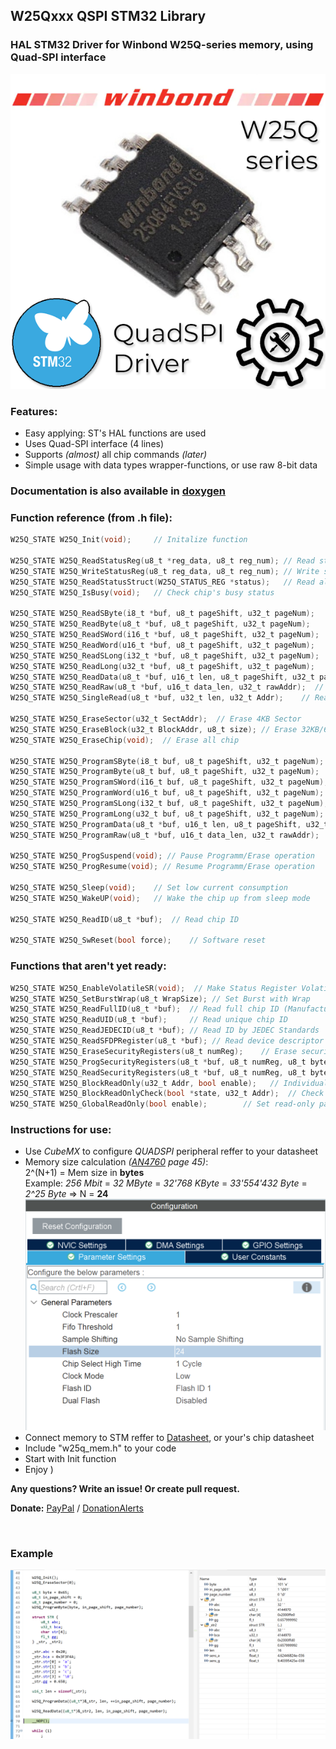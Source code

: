 ## W25Qxxx QSPI STM32 Library

### HAL STM32 Driver for Winbond W25Q-series memory, using Quad-SPI interface
![Poster](/Resources/Poster.png)

### Features:
- Easy applying: ST's HAL functions are used 
- Uses Quad-SPI interface (4 lines)
- Supports *(almost)* all chip commands *(later)*
- Simple usage with data types wrapper-functions, or use raw 8-bit data

### Documentation is also available in [doxygen](https://crazy-geeks.github.io/STM32-W25Q-QSPI/)

### Function reference (from .h file):
```c
W25Q_STATE W25Q_Init(void);		// Initalize function

W25Q_STATE W25Q_ReadStatusReg(u8_t *reg_data, u8_t reg_num); // Read status register to variable
W25Q_STATE W25Q_WriteStatusReg(u8_t reg_data, u8_t reg_num); // Write status register from variable
W25Q_STATE W25Q_ReadStatusStruct(W25Q_STATUS_REG *status);	 // Read all status registers to struct
W25Q_STATE W25Q_IsBusy(void);	// Check chip's busy status

W25Q_STATE W25Q_ReadSByte(i8_t *buf, u8_t pageShift, u32_t pageNum);	// Read signed 8-bit variable
W25Q_STATE W25Q_ReadByte(u8_t *buf, u8_t pageShift, u32_t pageNum);		// Read 8-bit variable
W25Q_STATE W25Q_ReadSWord(i16_t *buf, u8_t pageShift, u32_t pageNum);	// Read signed 16-bit variable
W25Q_STATE W25Q_ReadWord(u16_t *buf, u8_t pageShift, u32_t pageNum);	// Read 16-bit variable
W25Q_STATE W25Q_ReadSLong(i32_t *buf, u8_t pageShift, u32_t pageNum);	// Read signed 32-bit variable
W25Q_STATE W25Q_ReadLong(u32_t *buf, u8_t pageShift, u32_t pageNum);	// Read 32-bit variable
W25Q_STATE W25Q_ReadData(u8_t *buf, u16_t len, u8_t pageShift, u32_t pageNum);  // Read any 8-bit data
W25Q_STATE W25Q_ReadRaw(u8_t *buf, u16_t data_len, u32_t rawAddr);  // Read data from raw addr
W25Q_STATE W25Q_SingleRead(u8_t *buf, u32_t len, u32_t Addr);	 // Read data from raw addr by single line

W25Q_STATE W25Q_EraseSector(u32_t SectAddr);  // Erase 4KB Sector
W25Q_STATE W25Q_EraseBlock(u32_t BlockAddr, u8_t size); // Erase 32KB/64KB Sector
W25Q_STATE W25Q_EraseChip(void);  // Erase all chip

W25Q_STATE W25Q_ProgramSByte(i8_t buf, u8_t pageShift, u32_t pageNum);	// Program signed 8-bit variable
W25Q_STATE W25Q_ProgramByte(u8_t buf, u8_t pageShift, u32_t pageNum);  // Program 8-bit variable
W25Q_STATE W25Q_ProgramSWord(i16_t buf, u8_t pageShift, u32_t pageNum);	// Program signed 16-bit variable
W25Q_STATE W25Q_ProgramWord(u16_t buf, u8_t pageShift, u32_t pageNum);	// Program 16-bit variable
W25Q_STATE W25Q_ProgramSLong(i32_t buf, u8_t pageShift, u32_t pageNum);	// Program signed 32-bit variable
W25Q_STATE W25Q_ProgramLong(u32_t buf, u8_t pageShift, u32_t pageNum);	// Program 32-bit variable
W25Q_STATE W25Q_ProgramData(u8_t *buf, u16_t len, u8_t pageShift, u32_t pageNum); // Program any 8-bit data
W25Q_STATE W25Q_ProgramRaw(u8_t *buf, u16_t data_len, u32_t rawAddr); 	// Program data to raw addr

W25Q_STATE W25Q_ProgSuspend(void); // Pause Programm/Erase operation
W25Q_STATE W25Q_ProgResume(void); // Resume Programm/Erase operation

W25Q_STATE W25Q_Sleep(void);	// Set low current consumption
W25Q_STATE W25Q_WakeUP(void);	// Wake the chip up from sleep mode

W25Q_STATE W25Q_ReadID(u8_t *buf);  // Read chip ID

W25Q_STATE W25Q_SwReset(bool force);	// Software reset
```
### Functions that aren't yet ready:
```c
W25Q_STATE W25Q_EnableVolatileSR(void);  // Make Status Register Volatile
W25Q_STATE W25Q_SetBurstWrap(u8_t WrapSize); // Set Burst with Wrap
W25Q_STATE W25Q_ReadFullID(u8_t *buf);  // Read full chip ID (Manufacturer ID + Device ID)
W25Q_STATE W25Q_ReadUID(u8_t *buf);     // Read unique chip ID
W25Q_STATE W25Q_ReadJEDECID(u8_t *buf); // Read ID by JEDEC Standards
W25Q_STATE W25Q_ReadSFDPRegister(u8_t *buf); // Read device descriptor (SFDP Standard)
W25Q_STATE W25Q_EraseSecurityRegisters(u8_t numReg);	// Erase security register
W25Q_STATE W25Q_ProgSecurityRegisters(u8_t *buf, u8_t numReg, u8_t byteAddr);	// Program security register
W25Q_STATE W25Q_ReadSecurityRegisters(u8_t *buf, u8_t numReg, u8_t byteAddr);	// Read security register
W25Q_STATE W25Q_BlockReadOnly(u32_t Addr, bool enable);   // Individual block/sector read-only lock
W25Q_STATE W25Q_BlockReadOnlyCheck(bool *state, u32_t Addr);  // Check block's/sector's read-only lock status
W25Q_STATE W25Q_GlobalReadOnly(bool enable);		// Set read-only param to all chip
```

### Instructions for use:
- Use *CubeMX* to configure *QUADSPI* peripheral reffer to your datasheet 
- Memory size calculation *([AN4760](/Datasheets/AN4760-QSPI.pdf) page 45)*:<br/>
2^(N+1) = Mem size in **bytes**<br/>
Example: *256 Mbit* = *32 MByte* = *32'768 KByte* = *33'554'432 Byte* = *2^25 Byte* => N = **24**<br/>
![Flash size](/Resources/FSize.png)
- Connect memory to STM reffer to [Datasheet](/Datasheets/winbond_w25q256jv.pdf), or your's chip datasheet
- Include "w25q_mem.h" to your code 
- Start with Init function
- Enjoy )

**Any questions? Write an issue! Or create pull request.** 

**Donate:** [PayPal](https://paypal.me/yasnosos ) / [DonationAlerts](https://www.donationalerts.com/r/yasnosos )

<br/>

### Example

![Example](/Resources/Example_result.png)

